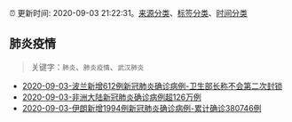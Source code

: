 :alarm_clock: 更新时间: 2020-09-03 21:22:31。[来源分类](../README.md)、[标签分类](../TAGS.md)、[时间分类](../TIMELINE.md)

## 肺炎疫情


> 关键字：`肺炎`、`肺炎疫情`、`武汉肺炎`



- [2020-09-03-波兰新增612例新冠肺炎确诊病例-卫生部长称不会第二次封锁](http://app.cctv.com/special/cportal/detail/arti/index.html?id=Arti5Jk8XSbKc7CnszeTcUcp200903&isfromapp=1) 
- [2020-09-03-非洲大陆新冠肺炎确诊病例超126万例](http://app.cctv.com/special/cportal/detail/arti/index.html?id=Arti6YAhfRrtgvvU4l5W0LJq200903&isfromapp=1) 
- [2020-09-03-伊朗新增1994例新冠肺炎确诊病例-累计确诊380746例](http://app.cctv.com/special/cportal/detail/arti/index.html?id=ArtiUjLYKOlgDPwVV7sx9u16200903&isfromapp=1) 